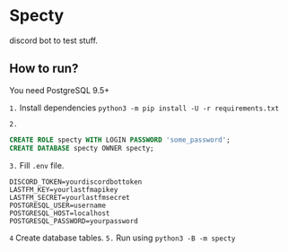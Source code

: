 # Specty
discord bot to test stuff.

## How to run?
You need PostgreSQL 9.5+

`1.`
Install dependencies `python3 -m pip install -U -r requirements.txt`

`2.`
```sql
CREATE ROLE specty WITH LOGIN PASSWORD 'some_password';
CREATE DATABASE specty OWNER specty;
```
`3.`
Fill `.env` file.
```
DISCORD_TOKEN=yourdiscordbottoken
LASTFM_KEY=yourlastfmapikey
LASTFM_SECRET=yourlastfmsecret
POSTGRESQL_USER=username
POSTGRESQL_HOST=localhost
POSTGRESQL_PASSWORD=yourpassword
```
`4`
Create database tables.
`5.`
Run using `python3 -B -m specty`